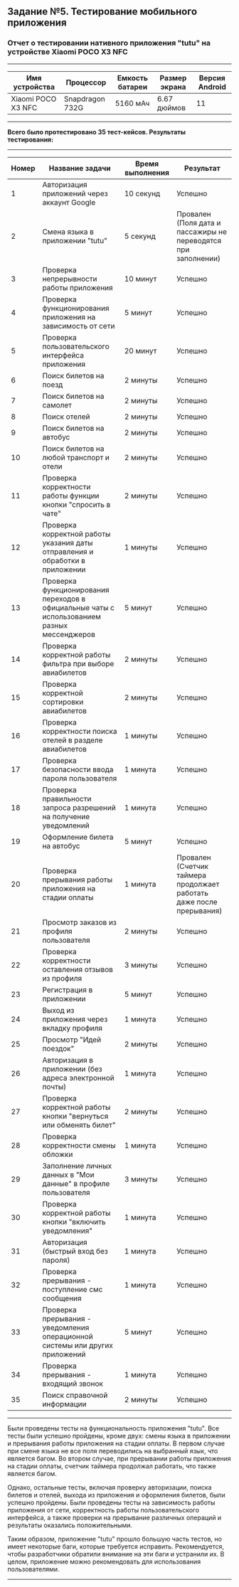 ## Задание №5. Тестирование мобильного приложения
                                                                                                     
### Отчет о тестировании нативного приложения "tutu" на устройстве Xiaomi POCO X3 NFC
____

| Имя устройства | Процессор         | Емкость батареи | Размер экрана | Версия Android |
|----------------|-------------------|-----------------|---------------|----------------|
| Xiaomi POCO X3 NFC | Snapdragon 732G | 5160 мАч | 6.67 дюймов| 11 |
____
**Всего было протестировано 35 тест-кейсов. Результаты тестирования:**
____
Номер | Название задачи                                            | Время выполнения        | Результат
------|------------------------------------------------------------|------------------------|------------------------
1     | Авторизация приложений через аккаунт Google                | 10 секунд               | Успешно
2     | Смена языка в приложении "tutu"                            | 5 секунд                | Провален (Поля дата и пассажиры не переводятся при заполнении)
3     | Проверка непрерывности работы приложения                   | 10 минут                | Успешно
4     | Проверка функционирования приложения на зависимость от сети | 5 минут                 | Успешно
5     | Проверка пользовательского интерфейса приложения            | 20 минут                | Успешно
6     | Поиск билетов на поезд                                      | 2 минуты                | Успешно
7     | Поиск билетов на самолет                                    | 2 минуты                | Успешно
8     | Поиск отелей                                               | 2 минуты                | Успешно
9     | Поиск билетов на автобус                                    | 2 минуты                | Успешно
10    | Поиск билетов на любой транспорт и отели                    | 2 минуты                | Успешно
11    | Проверка корректности работы функции кнопки "спросить в чате"| 2 минуты            | Успешно
12    | Проверка корректной работы указания даты отправления и обработки в приложении| 1 минуты   | Успешно
13    | Проверка функционирования переходов в официальные чаты с использованием разных мессенджеров| 5 минут| Успешно
14    | Проверка корректной работы фильтра при выборе авиабилетов  | 2 минуты                | Успешно
15    | Проверка корректной сортировки авиабилетов                 | 2 минуты                | Успешно
16    | Проверка корректности поиска отелей в разделе авиабилетов  | 1 минуты                | Успешно
17    | Проверка безопасности ввода пароля пользователя            | 1 минута                | Успешно
18    | Проверка правильности запроса разрешений на получение уведомлений| 1 минута          | Успешно
19    | Оформление билета на автобус                                | 5 минут                 | Успешно
20    | Проверка прерывания работы приложения на стадии оплаты     | 1 минута                | Провален (Счетчик таймера продолжает работать даже после прерывания)
21    | Просмотр заказов из профиля пользователя                   | 2 минуты                | Успешно
22    | Проверка корректности оставления отзывов из профиля         | 3 минуты                | Успешно
23    | Регистрация в приложении                                    | 5 минут                 | Успешно
24    | Выход из приложения через вкладку профиля                   | 1 минута                | Успешно
25    | Просмотр "Идей поездок"                                     | 2 минуты                | Успешно
26    | Авторизация в приложении (без адреса электронной почты)     | 1 минута                | Успешно
27    | Проверка корректной работы кнопки "вернуться или обменять билет"| 2 минуты            | Успешно
28    | Проверка корректности смены обложки                         | 1 минута                | Успешно
29    | Заполнение личных данных в "Мои данные" в профиле пользователя| 3 минуты            | Успешно
30    | Проверка корректной работы кнопки "включить уведомления"    | 1 минута                | Успешно
31    | Авторизация (быстрый вход без пароля)                       | 1 минута                | Успешно
32    | Проверка прерывания - поступление смс сообщения             | 1 минута               | Успешно
33    | Проверка прерывания - уведомления операционной системы или других приложений| 5 минут| Успешно
34    | Проверка прерывания - входящий звонок                       | 1 минута                | Успешно
35    | Поиск справочной информации                                 | 2 минуты                | Успешно
____
Были проведены тесты на функциональность приложения "tutu". Все тесты были успешно пройдены, кроме двух: смены языка в приложении и прерывания работы приложения на стадии оплаты. В первом случае при смене языка не все поля переводились на выбранный язык, что является багом. Во втором случае, при прерывании работы приложения на стадии оплаты, счетчик таймера продолжал работать, что также является багом.

Однако, остальные тесты, включая проверку авторизации, поиска билетов и отелей, выхода из приложения и оформления билетов, были успешно пройдены. Были проведены тесты на зависимость работы приложения от сети, корректность работы пользовательского интерфейса, а также проверки на прерывание различных операций и результаты оказались положительными.

Таким образом, приложение "tutu" прошло большую часть тестов, но имеет некоторые баги, которые требуется исправить. Рекомендуется, чтобы разработчики обратили внимание на эти баги и устранили их. В целом, приложение можно рекомендовать для использования пользователями.
____